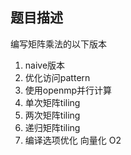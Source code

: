 ## 题目描述
编写矩阵乘法的以下版本
1. naive版本
2. 优化访问pattern
3. 使用openmp并行计算
4. 单次矩阵tiling
5. 两次矩阵tiling
6. 递归矩阵tiling
7. 编译选项优化
    向量化
    O2
